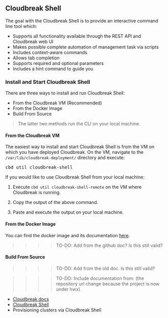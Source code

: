 ## Cloudbreak Shell  

The goal with the Cloudbreak Shell is to provide an interactive command line tool which:

* Supports all functionality available through the REST API and Cloudbreak web UI
* Makes possible complete automation of management task via scripts
* Includes context-aware commands
* Allows tab completion
* Supports required and optional parameters
* Includes a hint command to guide you

### Install and Start Cloudbreak Shell 

There are three ways to install and run Cloudbreak Shell:

* From the Cloudbreak VM (Recommended) 
* From the Docker Image  
* Build From Source  

> The latter two methods run the CLI on your local machine.

#### From the Cloudbreak VM

The easiest way to install and start Cloudbreak Shell is from the VM on which you have deployed Cloudbreak. On the VM, navigate to the `/var/lib/cloudbreak-deployment/` directory and execute:

<pre>cbd util cloudbreak-shell</pre>

If you would like to use Cloudbreak Shell from your local machine:

1. Execute `cbd util cloudbreak-shell-remote` on the VM where Cloudbreak is running.

2. Copy the output of the above command. 

3. Paste and execute the output on your local machine.

#### From the Docker Image

You can find the docker image and its documentation [here](https://github.com/hortonworks/docker-cloudbreak-shell).

>>>>TO-DO: Add from the github doc? Is this still valid? 

#### Build From Source

>>>>TO-DO: Add from the old doc. Is this still valid? 

>>>>TO-DO: Include documentation from: (the repository url change because the project is now under hwx)

* [Cloudbreak docs](http://sequenceiq.com/cloudbreak-docs/latest/shell/) 
* [Cloudbreak Shell](https://github.com/sequenceiq/cloudbreak/tree/master/shell) 
* Provisioning clusters via Cloudbreak Shell 
